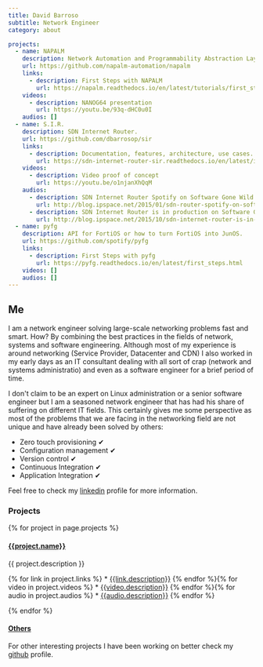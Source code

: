 ```yaml
---
title: David Barroso
subtitle: Network Engineer
category: about

projects:
  - name: NAPALM
    description: Network Automation and Programmability Abstraction Layer with Multivendor support.
    url: https://github.com/napalm-automation/napalm
    links:
      - description: First Steps with NAPALM
        url: https://napalm.readthedocs.io/en/latest/tutorials/first_steps_config.html
    videos:
      - description: NANOG64 presentation
        url: https://youtu.be/93q-dHC0u0I
    audios: []
  - name: S.I.R.
    description: SDN Internet Router.
    url: https://github.com/dbarrosop/sir
    links:
      - description: Documentation, features, architecture, use cases...
        url: https://sdn-internet-router-sir.readthedocs.io/en/latest/index.html
    videos:
      - description: Video proof of concept
        url: https://youtu.be/o1njanXhQqM
    audios:
      - description: SDN Internet Router Spotify on Software Gone Wild
        url: http://blog.ipspace.net/2015/01/sdn-router-spotify-on-software-gone-wild.html
      - description: SDN Internet Router is in production on Software Gone Wild
        url: http://blog.ipspace.net/2015/10/sdn-internet-router-is-in-production-on.html
  - name: pyfg
    description: API for FortiOS or how to turn FortiOS into JunOS.
    url: https://github.com/spotify/pyfg
    links:
      - description: First Steps with pyfg
        url: https://pyfg.readthedocs.io/en/latest/first_steps.html
    videos: []
    audios: []
---
```


## Me

I am a network engineer solving large-scale networking problems fast and smart. How? By combining the best practices in the fields of network, systems and software engineering. Although most of my experience is around networking (Service Provider, Datacenter and CDN) I also worked in my early days as an IT consultant dealing with all sort of crap (network and systems administratio) and even as a software engineer for a brief period of time.

I don't claim to be an expert on Linux administration or a senior software engineer but I am a seasoned network engineer that has had his share of suffering on different IT fields. This certainly gives me some perspective as most of the problems that we are facing in the networking field are not unique and have already been solved by others:

 * Zero touch provisioning ✔
 * Configuration management ✔
 * Version control ✔
 * Continuous Integration ✔
 * Application Integration ✔

Feel free to check my [linkedin][linkedin] profile for more information.

### Projects

{% for project in page.projects %}

#### [{{project.name}}]({{project.url}})

{{ project.description }}

{% for link in project.links %} * [<i class="fa fa-book"></i> {{link.description}}]({{link.url}})
{% endfor %}{% for video in project.videos %} * [<i class="fa fa-youtube-play"></i> {{video.description}}]({{video.url}})
{% endfor %}{% for audio in project.audios %} * [<i class="fa fa-headphones"></i> {{audio.description}}]({{audio.url}})
{% endfor %}

{% endfor %}

#### [Others][github]

For other interesting projects I have been working on better check my [github][github] profile.

[linkedin]: https://www.linkedin.com/in/dbarrosop
[github]: https://github.com/dbarrosop
